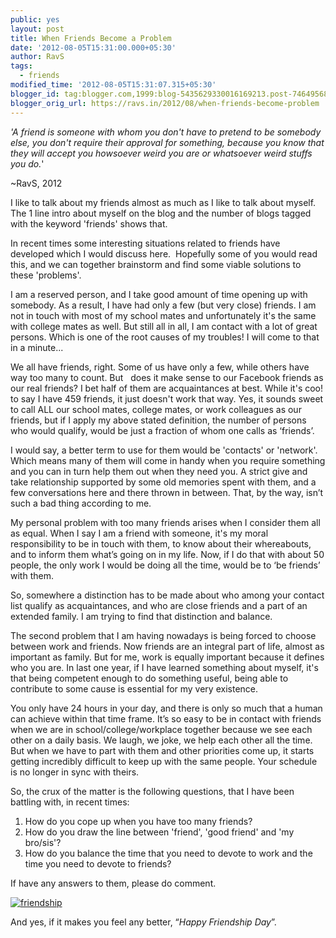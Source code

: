 ```yaml
---
public: yes
layout: post
title: When Friends Become a Problem
date: '2012-08-05T15:31:00.000+05:30'
author: RavS
tags:
  - friends
modified_time: '2012-08-05T15:31:07.315+05:30'
blogger_id: tag:blogger.com,1999:blog-5435629330016169213.post-7464956844989151964
blogger_orig_url: https://ravs.in/2012/08/when-friends-become-problem
---
```


_'A friend is someone with whom you don't have to pretend to be somebody else, you don't require their approval for something, because you know that they will accept you howsoever weird you are or whatsoever weird stuffs you do._'

~RavS, 2012

I like to talk about my friends almost as much as I like to talk about myself. The 1 line intro about myself on the blog and the number of blogs tagged with the keyword 'friends' shows that.

In recent times some interesting situations related to friends have developed which I would discuss here.  Hopefully some of you would read this, and we can together brainstorm and find some viable solutions to these 'problems'.

I am a reserved person, and I take good amount of time opening up with somebody. As a result, I have had only a few (but very close) friends. I am not in touch with most of my school mates and unfortunately it's the same with college mates as well. But still all in all, I am contact with a lot of great persons. Which is one of the root causes of my troubles! I will come to that in a minute...

We all have friends, right. Some of us have only a few, while others have way too many to count. But   does it make sense to our Facebook friends as our real friends? I bet half of them are acquaintances at best. While it's coo! to say I have 459 friends, it just doesn't work that way. Yes, it sounds sweet to call ALL our school mates, college mates, or work colleagues as our friends, but if I apply my above stated definition, the number of persons who would qualify, would be just a fraction of whom one calls as ‘friends’.

I would say, a better term to use for them would be 'contacts' or 'network'. Which means many of them will come in handy when you require something and you can in turn help them out when they need you. A strict give and take relationship supported by some old memories spent with them, and a few conversations here and there thrown in between. That, by the way, isn’t such a bad thing according to me.

My personal problem with too many friends arises when I consider them all as equal. When I say I am a friend with someone, it's my moral responsibility to be in touch with them, to know about their whereabouts, and to inform them what’s going on in my life. Now, if I do that with about 50 people, the only work I would be doing all the time, would be to ‘be friends’ with them.

So, somewhere a distinction has to be made about who among your contact list qualify as acquaintances, and who are close friends and a part of an extended family. I am trying to find that distinction and balance.

The second problem that I am having nowadays is being forced to choose between work and friends. Now friends are an integral part of life, almost as important as family. But for me, work is equally important because it defines who you are. In last one year, if I have learned something about myself, it's that being competent enough to do something useful, being able to contribute to some cause is essential for my very existence.

You only have 24 hours in your day, and there is only so much that a human can achieve within that time frame. It’s so easy to be in contact with friends when we are in school/college/workplace together because we see each other on a daily basis. We laugh, we joke, we help each other all the time. But when we have to part with them and other priorities come up, it starts getting incredibly difficult to keep up with the same people. Your schedule is no longer in sync with theirs.

So, the crux of the matter is the following questions, that I have been battling with, in recent times:

1.  How do you cope up when you have too many friends?
2.  How do you draw the line between 'friend', 'good friend' and 'my bro/sis'?
3.  How do you balance the time that you need to devote to work and the time you need to devote to friends?

If have any answers to them, please do comment.

[![friendship](http://farm3.staticflickr.com/2723/4095899258_9c2477633e.jpg)](http://www.flickr.com/photos/rkoppula/4095899258/ 'friendship by Raj.Koppula, on Flickr')

And yes, if it makes you feel any better, “_Happy Friendship Day_”.
